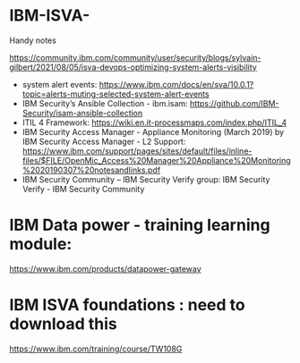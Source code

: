 # IBM-ISVA-
Handy notes 


https://community.ibm.com/community/user/security/blogs/sylvain-gilbert/2021/08/05/isva-devops-optimizing-system-alerts-visibility


- system alert events: https://www.ibm.com/docs/en/sva/10.0.1?topic=alerts-muting-selected-system-alert-events
- IBM Security’s Ansible Collection - ibm.isam: https://github.com/IBM-Security/isam-ansible-collection
- ITIL 4 Framework: https://wiki.en.it-processmaps.com/index.php/ITIL_4
- IBM Security Access Manager - Appliance Monitoring (March 2019) by IBM Security Access Manager - L2 Support: https://www.ibm.com/support/pages/sites/default/files/inline-files/$FILE/OpenMic_Access%20Manager%20Appliance%20Monitoring%2020190307%20notesandlinks.pdf
- IBM Security Community – IBM Security Verify group: IBM Security Verify - IBM Security Community
 

# IBM Data power - training learning module:

https://www.ibm.com/products/datapower-gateway



# IBM ISVA foundations : need to download this

https://www.ibm.com/training/course/TW108G

